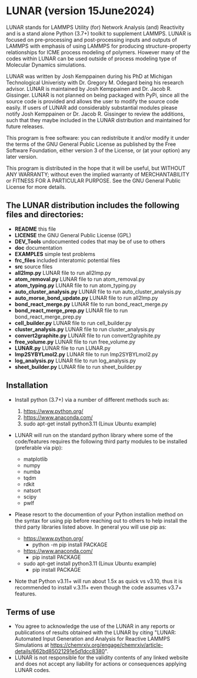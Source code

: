 # LUNAR (version 15June2024)
LUNAR stands for LAMMPS Utility (for) Network Analysis (and) Reactivity and is a stand alone Python (3.7+) toolkit to supplement LAMMPS. LUNAR is focused on pre-processing and post-processing inputs and outputs of LAMMPS with emphasis of using LAMMPS for producing structure-property relationships for ICME process modeling of polymers. However many of the codes within LUNAR can be used outside of process modeling type of Molecular Dynamics simulations.

LUNAR was written by Josh Kemppainen during his PhD at Michigan Technological Univeristy with Dr. Gregory M. Odegard being his research advisor. LUNAR is maintained by Josh Kemppainen and Dr. Jacob R. Gissinger. LUNAR is not planned on being packaged with PyPi, since all the source code is provided and allows the user to modify the source code easily. If users of LUNAR add considerably substantial modules please notify Josh Kemppainen or Dr. Jacob R. Gissinger to review the additions, such that they maybe included in the LUNAR distribution and maintained for future releases.

This program is free software: you can redistribute it and/or modify it under the terms of the GNU General Public License as published by the Free Software Foundation, either version 3 of the License, or (at your option) any later version.

This program is distributed in the hope that it will be useful, but WITHOUT ANY WARRANTY; without even the implied warranty of MERCHANTABILITY or FITNESS FOR A PARTICULAR PURPOSE.  See the GNU General Public License for more details.

## The LUNAR distribution includes the following files and directories:
- **README**                     this file
- **LICENSE**                    the GNU General Public License (GPL)
- **DEV_Tools**                  undocumented codes that may be of use to others
- **doc**                        documentation
- **EXAMPLES**                   simple test problems
- **frc_files**                  included interatomic potential files
- **src**                        source files
- **all2lmp.py**                 LUNAR file to run all2lmp.py
- **atom_removal.py**            LUNAR file to run atom_removal.py
- **atom_typing.py**             LUNAR file to run atom_typing.py
- **auto_cluster_analysis.py**   LUNAR file to run auto_cluster_analysis.py
- **auto_morse_bond_update.py**  LUNAR file to run all2lmp.py
- **bond_react_merge.py**        LUNAR file to run bond_react_merge.py
- **bond_react_merge_prep.py**   LUNAR file to run bond_react_merge_prep.py
- **cell_builder.py**            LUNAR file to run cell_builder.py
- **cluster_analysis.py**        LUNAR file to run cluster_analysis.py
- **convert2graphite.py**        LUNAR file to run convert2graphite.py
- **free_volume.py**             LUNAR file to run free_volume.py
- **LUNAR.py**                   LUNAR file to run LUNAR.py
- **lmp2SYBYLmol2.py**           LUNAR file to run lmp2SYBYLmol2.py
- **log_analysis.py**            LUNAR file to run log_analysis.py
- **sheet_builder.py**           LUNAR file to run sheet_builder.py

## Installation
- Install python (3.7+) via a number of different methods such as:
  1. https://www.python.org/
  2. https://www.anaconda.com/
  3. sudo apt-get install python3.11 (Linux Ubuntu example)

- LUNAR will run on the standard python library where some of the code/features requires the following third party modules to be installed (preferable via pip):
  - matplotlib
  - numpy
  - numba
  - tqdm
  - rdkit
  - natsort
  - scipy
  - pwlf
- Please resort to the documention of your Python installion method on the syntax for using pip before reaching out to others to help install the third party libraries listed above. In general you will use pip as:
  - https://www.python.org/
    - python -m pip install PACKAGE
  - https://www.anaconda.com/
    - pip install PACKAGE
  - sudo apt-get install python3.11 (Linux Ubuntu example)
    - pip install PACKAGE

- Note that Python v3.11+ will run about 1.5x as quick vs v3.10, thus it is recommended to install v.3.11+ even though the code assumes v3.7+ features.

## Terms of use
- You agree to acknowledge the use of the LUNAR in any reports or publications of results obtained with the LUNAR by citing "LUNAR: Automated Input Generation and Analysis for Reactive LAMMPS Simulations at https://chemrxiv.org/engage/chemrxiv/article-details/662bd85021291e5d1dcc8380".
- LUNAR is not responsible for the validity contents of any linked website and does not accept any liability for actions or consequences applying LUNAR codes.
